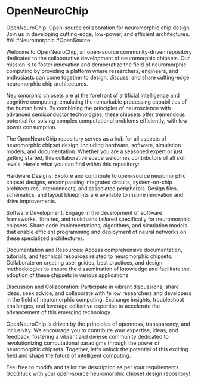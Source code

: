 # OpenNeuroChip
OpenNeuroChip: Open-source collaboration for neuromorphic chip design. Join us in developing cutting-edge, low-power, and efficient architectures. #AI #Neuromorphic #OpenSource

Welcome to OpenNeuroChip, an open-source community-driven repository dedicated to the collaborative development of neuromorphic chipsets. Our mission is to foster innovation and democratize the field of neuromorphic computing by providing a platform where researchers, engineers, and enthusiasts can come together to design, discuss, and share cutting-edge neuromorphic chip architectures.

Neuromorphic chipsets are at the forefront of artificial intelligence and cognitive computing, emulating the remarkable processing capabilities of the human brain. By combining the principles of neuroscience with advanced semiconductor technologies, these chipsets offer tremendous potential for solving complex computational problems efficiently, with low power consumption.

The OpenNeuroChip repository serves as a hub for all aspects of neuromorphic chipset design, including hardware, software, simulation models, and documentation. Whether you are a seasoned expert or just getting started, this collaborative space welcomes contributors of all skill levels. Here's what you can find within this repository:

Hardware Designs: Explore and contribute to open-source neuromorphic chipset designs, encompassing integrated circuits, system-on-chip architectures, interconnects, and associated peripherals. Design files, schematics, and layout blueprints are available to inspire innovation and drive improvements.

Software Development: Engage in the development of software frameworks, libraries, and toolchains tailored specifically for neuromorphic chipsets. Share code implementations, algorithms, and simulation models that enable efficient programming and deployment of neural networks on these specialized architectures.

Documentation and Resources: Access comprehensive documentation, tutorials, and technical resources related to neuromorphic chipsets. Collaborate on creating user guides, best practices, and design methodologies to ensure the dissemination of knowledge and facilitate the adoption of these chipsets in various applications.

Discussion and Collaboration: Participate in vibrant discussions, share ideas, seek advice, and collaborate with fellow researchers and developers in the field of neuromorphic computing. Exchange insights, troubleshoot challenges, and leverage collective expertise to accelerate the advancement of this emerging technology.

OpenNeuroChip is driven by the principles of openness, transparency, and inclusivity. We encourage you to contribute your expertise, ideas, and feedback, fostering a vibrant and diverse community dedicated to revolutionizing computational paradigms through the power of neuromorphic chipsets. Together, let's unlock the potential of this exciting field and shape the future of intelligent computing.

Feel free to modify and tailor the description as per your requirements. Good luck with your open-source neuromorphic chipset design repository!
